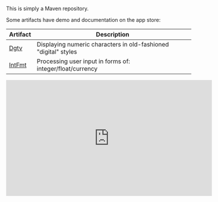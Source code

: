 This is simply a Maven repository.

Some artifacts have demo and documentation on the app store:

| Artifact                      | Description
| ----------------------------- | -----------
| [Dgtv][app-store:dgtv]        | Displaying numeric characters in old-fashioned "digital" styles
| [IntFmt][app-store:int-fmt]   | Processing user input in forms of: integer/float/currency

<iframe width='560' height='315' src='https://www.youtube-nocookie.com/embed/-JU_sqrWIzc?si=TDKEo-F7ndNnuhBf' title='YouTube video player' frameborder='0' allow='accelerometer; autoplay; clipboard-write; encrypted-media; gyroscope; picture-in-picture; web-share' allowfullscreen></iframe>

[app-store:dgtv]: https://play.google.com/store/apps/details?id=haibison.dgtv&hl=en
[app-store:int-fmt]: https://play.google.com/store/apps/details?id=garbage.int_fmt.demo&hl=en

